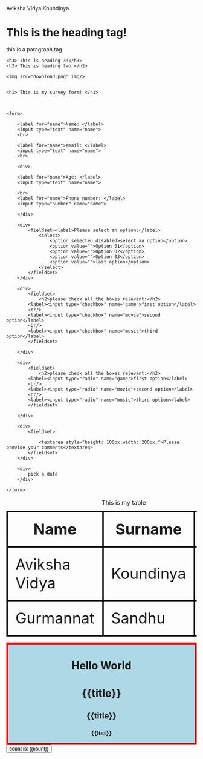 <!DOCTYPE html>
<html>

<!-- This is head section -->
<head>
    <tittle>
        Aviksha Vidya Koundinya 
    </tittle>
</head>

<!-- This is a body section -->

<body>
    <h1> This is the heading tag! </h1>
    <p> this is a paragraph tag.</p>

    <h3> This is heading 3!</h3>
    <h2> This is heading two </h2>

    <img src="download.png" img/>


    <h1> This is my survey form! </h1>



    <form>

        <label for="name">Name: </label>
        <input type="text" name="name">
        <br>

        <label for="name">email: </label>
        <input type="text" name="name">
        <br>

        <div>

        <label for="name">Age: </label>
        <input type="text" name="name">

        <br>
        <label for="name">Phone number: </label>
        <input type="number" name="name">

        </div>

        <div>
            <fieldset><label>Please select an option:</label>
                <select>
                    <option selected disabled>select an option</option>
                    <option value="">Option 01</option>
                    <option value="">Option 02</option>
                    <option value="">Option 03</option>
                    <option value="">last option</option>
                </select>                
            </fieldset>
        </div>

        <div>
            <fieldset>
                <h2>please check all the boxes relevant:</h2>
            <label><input type="checkbox" name="game">first option</label>
            <br/>
            <label><input type="checkbox" name="movie">second option</label>
            <br/>
            <label><input type="checkbox" name="music">third option</label>
            </fieldset>

        </div>
        
        <div>
            <fieldset>
                <h2>please check all the boxes relevant:</h2>
            <label><input type="radio" name="game">first option</label>
            <br/>
            <label><input type="radio" name="movie">second option</label>
            <br/>
            <label><input type="radio" name="music">third option</label>
            </fieldset>

        </div>

        <div>
            <fieldset>

                <textarea style="height: 100px;width: 200px;">Please provide your comments</textarea>
            </fieldset>
        </div>

        <div>
            pick a date
        </div>

    </form>
</body>
<style>

    table{
       border-collapse: collapse;

    }

    tr,
    th,
    td {
       padding: 20px;
       border: 4px solid black;
       font-size: 40px;
    }
  </style>
</head>
<body>
 <table>
     <caption style >This is my table</caption>
     <tr>
         <th> Name </th>
         <th> Surname </th>
         <th> Age </th>
     </tr>
     <tr>
         <td> Aviksha Vidya </td>
         <td> Koundinya</td>
         <td> 19 </td>
     </tr>
     <tr>
        <td> Gurmannat </td>
        <td> Sandhu</td>
        <td> 19 </td>
    </tr>

     
 </table>
</body>
<style>
    .myDiv{
    border: 5px outset red;
    background-color: lightblue;
    text-align: center;
    }
</style>
</head>
<body>

<!-- Vue App -->
<div id = 'app' class="mydiv">
    <h1>Hello World</h1>
    <h1>{{title}}</h1>
    <h2>{{title}}</h2>
    <h3>{{list}}</h3>
</div>
<div id="app">
    <button @click="count++">
        count is: {{count}}
    </button>
</div>
<!--Script section where you write your vue js code-->
<script type="module">
import {createapp} from 'vue'

createapp({
    data() {
        return {
            title:'Hellow worl vue',
        }
    }
})
</script>
</body>


</html>
